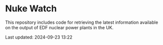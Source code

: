 # Nuke Watch

This repository includes code for retrieving the latest information available on the output of EDF nuclear power plants in the UK.

Last updated: 2024-09-23 13:22